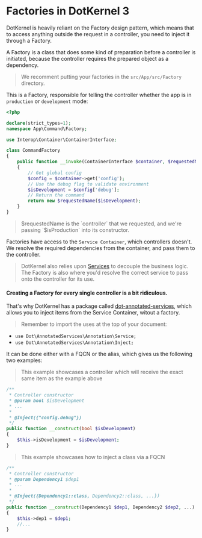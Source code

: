 # Factories in DotKernel 3

DotKernel is heavily reliant on the Factory design pattern, which means that to access anything outside the request in a controller,
you need to inject it through a Factory.

A Factory is a class that does some kind of preparation before a controller is initiated,
because the controller requires the prepared object as a dependency.

> We recomment putting your factories in the `src/App/src/Factory` directory.

This is a Factory, responsible for telling the controller whether the app is in `production` or `development` mode:

```php
<?php

declare(strict_types=1);
namespace App\Command\Factory;

use Interop\Container\ContainerInterface;

class CommandFactory
{
    public function __invoke(ContainerInterface $container, $requestedName)
    {
        // Get global config
        $config = $container->get('config');
        // Use the debug flag to validate environment
        $isDevelopment = $config['debug'];
        // Return the command
        return new $requestedName($isDevelopment);
    }
}
```

> $requestedName is the `controller` that we requested, and we're passing `$isProduction` into its constructor.

Factories have access to the `Service Container`, which controllers doesn't.
We resolve the required dependencies from the container, and pass them to the controller.

> DotKernel also relies upon [Services](Services.md) to decouple the business logic.
The Factory is also where you'd resolve the correct service to pass onto the controller for its use.


#### Creating a Factory for every single controller is a bit ridiculous.

That's why DotKernel has a package called [dot-annotated-services](https://github.com/dotkernel/dot-annotated-services),
which allows you to inject items from the Service Container, witout a factory.

> Remember to import the uses at the top of your document:
- `use Dot\AnnotatedServices\Annotation\Service;`
- `use Dot\AnnotatedServices\Annotation\Inject;`

It can be done either with a FQCN or the alias, which gives us the following two examples:

> This example showcases a controller which will receive the exact same item as the example above

```php
/**
 * Controller constructor
 * @param bool $isDevelopment
 * ...
 *
 * @Inject({"config.debug"})
 */
public function __construct(bool $isDevelopment)
{
    $this->isDevelopment = $isDevelopment;
}
```

> This example showcases how to inject a class via a FQCN

```php
/**
 * Controller constructor
 * @param Dependency1 $dep1
 * ...
 *
 * @Inject({Dependency1::class, Dependency2::class, ...})
 */
public function __construct(Dependency1 $dep1, Dependency2 $dep2, ...)
{
    $this->dep1 = $dep1;
    //...
}
```
